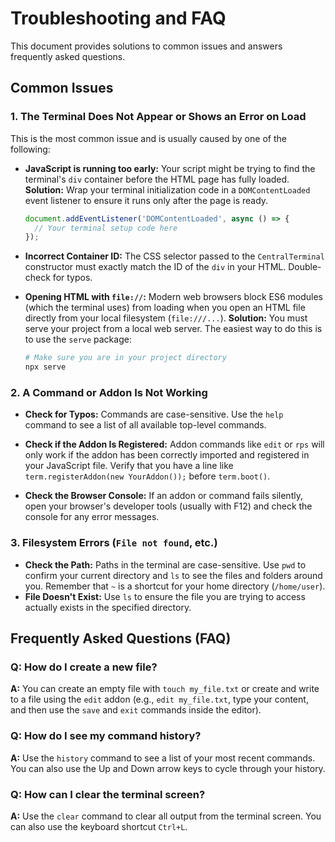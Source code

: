 # Troubleshooting and FAQ

This document provides solutions to common issues and answers frequently asked questions.

## Common Issues

### 1. The Terminal Does Not Appear or Shows an Error on Load

This is the most common issue and is usually caused by one of the following:

*   **JavaScript is running too early:** Your script might be trying to find the terminal's `div` container before the HTML page has fully loaded. **Solution:** Wrap your terminal initialization code in a `DOMContentLoaded` event listener to ensure it runs only after the page is ready.

    ```javascript
    document.addEventListener('DOMContentLoaded', async () => {
      // Your terminal setup code here
    });
    ```

*   **Incorrect Container ID:** The CSS selector passed to the `CentralTerminal` constructor must exactly match the ID of the `div` in your HTML. Double-check for typos.

*   **Opening HTML with `file://`:** Modern web browsers block ES6 modules (which the terminal uses) from loading when you open an HTML file directly from your local filesystem (`file:///...`). **Solution:** You must serve your project from a local web server. The easiest way to do this is to use the `serve` package:

    ```bash
    # Make sure you are in your project directory
    npx serve
    ```

### 2. A Command or Addon Is Not Working

*   **Check for Typos:** Commands are case-sensitive. Use the `help` command to see a list of all available top-level commands.

*   **Check if the Addon Is Registered:** Addon commands like `edit` or `rps` will only work if the addon has been correctly imported and registered in your JavaScript file. Verify that you have a line like `term.registerAddon(new YourAddon());` before `term.boot()`.

*   **Check the Browser Console:** If an addon or command fails silently, open your browser's developer tools (usually with F12) and check the console for any error messages.

### 3. Filesystem Errors (`File not found`, etc.)

*   **Check the Path:** Paths in the terminal are case-sensitive. Use `pwd` to confirm your current directory and `ls` to see the files and folders around you. Remember that `~` is a shortcut for your home directory (`/home/user`).
*   **File Doesn't Exist:** Use `ls` to ensure the file you are trying to access actually exists in the specified directory.

## Frequently Asked Questions (FAQ)

### Q: How do I create a new file?

**A:** You can create an empty file with `touch my_file.txt` or create and write to a file using the `edit` addon (e.g., `edit my_file.txt`, type your content, and then use the `save` and `exit` commands inside the editor).

### Q: How do I see my command history?

**A:** Use the `history` command to see a list of your most recent commands. You can also use the Up and Down arrow keys to cycle through your history.

### Q: How can I clear the terminal screen?

**A:** Use the `clear` command to clear all output from the terminal screen. You can also use the keyboard shortcut `Ctrl+L`.
